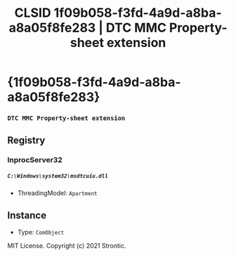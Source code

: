 ﻿---
title: "CLSID 1f09b058-f3fd-4a9d-a8ba-a8a05f8fe283 | DTC MMC Property-sheet extension"
excerpt: What is COM-Object CLSID 1f09b058-f3fd-4a9d-a8ba-a8a05f8fe283?
---

# {1f09b058-f3fd-4a9d-a8ba-a8a05f8fe283}

### `DTC MMC Property-sheet extension`

## Registry


### InprocServer32

##### `C:\Windows\system32\msdtcuiu.dll`
* ThreadingModel: `Apartment`

## Instance

* Type: `ComObject`

MIT License. Copyright (c) 2021 Strontic.


